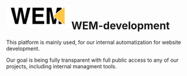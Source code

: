 <img align="left" src="/WEM-text.png" width=175px height=60px>

# WEM-development

This platform is mainly used, for our internal automatization for website development.

Our goal is being fully transparent with full public access to any of our projects, including internal managment tools.
